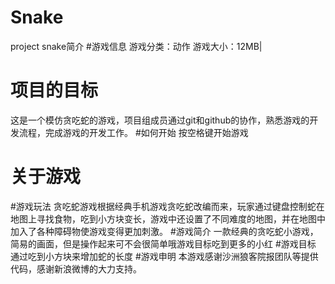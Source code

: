 Snake
=====
project snake简介
#游戏信息
游戏分类：动作    游戏大小：12MB|
# 项目的目标 
这是一个模仿贪吃蛇的游戏，项目组成员通过git和github的协作，熟悉游戏的开发流程，完成游戏的开发工作。
#如何开始
按空格键开始游戏
# 关于游戏
#游戏玩法
贪吃蛇游戏根据经典手机游戏贪吃蛇改编而来，玩家通过键盘控制蛇在地图上寻找食物，吃到小方块变长，游戏中还设置了不同难度的地图，并在地图中加入了各种障碍物使游戏变得更加刺激。
#游戏简介
一款经典的贪吃蛇小游戏，简易的画面，但是操作起来可不会很简单哦游戏目标吃到更多的小红
#游戏目标
通过吃到小方块来增加蛇的长度
#游戏申明
本游戏感谢沙洲狼客院报团队等提供代码，感谢新浪微博的大力支持。